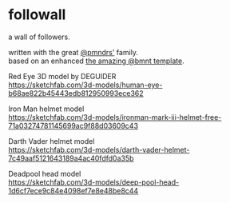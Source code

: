 # followall

a wall of followers.  

written with the great [@pmndrs'](https://github.com/pmndrs) family.   
based on an enhanced [the amazing @bmnt template](https://github.com/basementstudio/next-typescript).


Red Eye 3D model by DEGUIDER   
https://sketchfab.com/3d-models/human-eye-b68ae822b45443edb812950993ece362

Iron Man helmet model   
https://sketchfab.com/3d-models/ironman-mark-iii-helmet-free-71a03274781145699ac9f88d03609c43

Darth Vader helmet model   
https://sketchfab.com/3d-models/darth-vader-helmet-7c49aaf5121643189a4ac40fdfd0a35b   

Deadpool head model   
https://sketchfab.com/3d-models/deep-pool-head-1d6cf7ece9c84e4098ef7e8e48be8c44